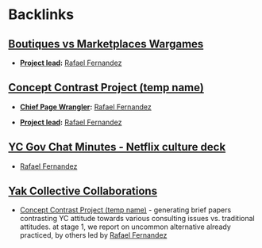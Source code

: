 
# Backlinks
## [Boutiques vs Marketplaces Wargames](<Boutiques vs Marketplaces Wargames.md>)
- **[Project lead](<Project lead.md>):** [Rafael Fernandez](<Rafael Fernandez.md>)

## [Concept Contrast Project (temp name)](<Concept Contrast Project (temp name).md>)
- **[Chief Page Wrangler](<Chief Page Wrangler.md>):** [Rafael Fernandez](<Rafael Fernandez.md>)

- **[Project lead](<Project lead.md>):** [Rafael Fernandez](<Rafael Fernandez.md>)

## [YC Gov Chat Minutes - Netflix culture deck](<YC Gov Chat Minutes - Netflix culture deck.md>)
- [Rafael Fernandez](<Rafael Fernandez.md>)

## [Yak Collective Collaborations](<Yak Collective Collaborations.md>)
- [Concept Contrast Project (temp name)](<Concept Contrast Project (temp name).md>) - generating brief papers contrasting YC attitude towards various consulting issues vs. traditional attitudes. at stage 1, we report on uncommon alternative already practiced, by others led by [Rafael Fernandez](<Rafael Fernandez.md>)

